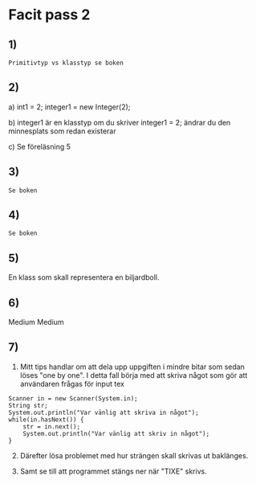 # Facit pass 2

## 1) 

	Primitivtyp vs klasstyp se boken

## 2) 

 a) 
 int1 = 2;
 integer1 = new Integer(2);

 b) 
 integer1 är en klasstyp om du skriver integer1 = 2; ändrar du den minnesplats som redan existerar

 c) 
 Se föreläsning 5

## 3)
	
	Se boken

## 4)

	Se boken

## 5)

En klass som skall representera en biljardboll.

## 6)

Medium
Medium

## 7)

1. Mitt tips handlar om att dela upp uppgiften i mindre bitar som sedan löses "one by one". I detta fall börja med att skriva något som gör att användaren frågas för input tex 

```
Scanner in = new Scanner(System.in);
String str;
System.out.println("Var vänlig att skriva in något");
while(in.hasNext()) {
	str = in.next();
	System.out.println("Var vänlig att skriv in något");
}

```

2. Därefter lösa problemet med hur strängen skall skrivas ut baklänges.

3. Samt se till att programmet stängs ner när "TIXE" skrivs.
